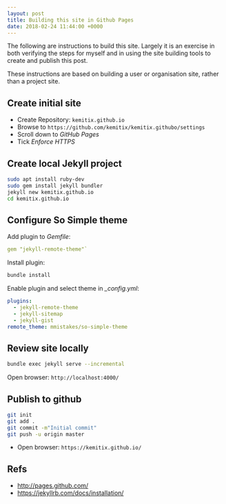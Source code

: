 ```yaml
---
layout: post
title: Building this site in Github Pages
date: 2018-02-24 11:44:00 +0000
---
```

The following are instructions to build this site. Largely it is an exercise in both verifying the steps for myself and in using the site building tools to create and publish this post.

These instructions are based on building a user or organisation site, rather than a project site.

## Create initial site

* Create Repository: `kemitix.github.io`
* Browse to `https://github.com/kemitix/kemitix.githubo/settings`
* Scroll down to *GitHub Pages*
* Tick *Enforce HTTPS*

## Create local Jekyll project

```bash
sudo apt install ruby-dev
sudo gem install jekyll bundler
jekyll new kemitix.github.io
cd kemitix.github.io
```

## Configure So Simple theme

Add plugin to *Gemfile*:

```yaml
gem "jekyll-remote-theme"`
```

Install plugin:

```bash
bundle install
```

Enable plugin and select theme in *_config.yml*:

```yaml
plugins:
  - jekyll-remote-theme
  - jekyll-sitemap
  - jekyll-gist
remote_theme: mmistakes/so-simple-theme
```

## Review site locally

```bash
bundle exec jekyll serve --incremental
```

Open browser: `http://localhost:4000/`

## Publish to github

```bash
git init
git add .
git commit -m"Initial commit"
git push -u origin master
```

* Open browser: `https://kemitix.github.io/`

## Refs

* http://pages.github.com/
* https://jekyllrb.com/docs/installation/
